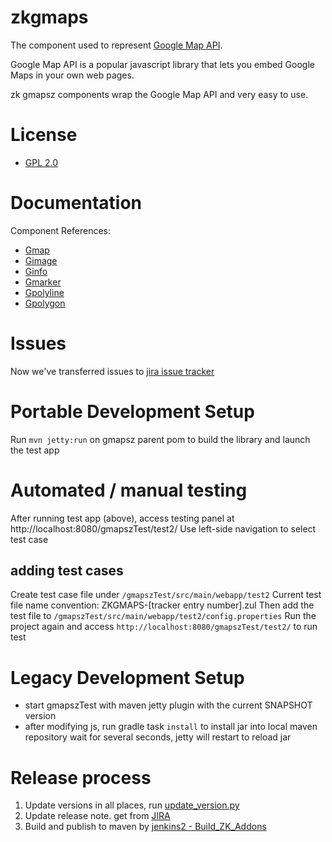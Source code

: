# zkgmaps


The component used to represent [Google Map API](https://developers.google.com/maps/documentation/javascript/?csw=1).

Google Map API is a popular javascript library that lets you embed Google Maps in your own web pages.

zk gmapsz components wrap the Google Map API and very easy to use.

# License
 * [GPL 2.0](https://www.gnu.org/licenses/gpl-2.0.html)
 
# Documentation

Component References:

 - [Gmap](http://books.zkoss.org/wiki/ZK_Component_Reference/Diagrams_and_Reports/Gmaps)
 - [Gimage](http://books.zkoss.org/wiki/ZK_Component_Reference/Diagrams_and_Reports/Gmaps/Gimage)
 - [Ginfo](http://books.zkoss.org/wiki/ZK_Component_Reference/Diagrams_and_Reports/Gmaps/Ginfo)
 - [Gmarker](http://books.zkoss.org/wiki/ZK_Component_Reference/Diagrams_and_Reports/Gmaps/Gmarker)
 - [Gpolyline](http://books.zkoss.org/wiki/ZK_Component_Reference/Diagrams_and_Reports/Gmaps/Gpolyline)
 - [Gpolygon](http://books.zkoss.org/wiki/ZK_Component_Reference/Diagrams_and_Reports/Gmaps/Gpolygon)

# Issues
 Now we've transferred issues to [jira issue tracker](http://tracker.zkoss.org/browse/ZKGMAPS)

# Portable Development Setup
Run `mvn jetty:run` on gmapsz parent pom to build the library and launch the test app

# Automated / manual testing
After running test app (above), access testing panel at http://localhost:8080/gmapszTest/test2/
Use left-side navigation to select test case

## adding test cases
Create test case file under `/gmapszTest/src/main/webapp/test2`
Current test file name convention: ZKGMAPS-[tracker entry number].zul
Then add the test file to `/gmapszTest/src/main/webapp/test2/config.properties`
Run the project again and access `http://localhost:8080/gmapszTest/test2/` to run test

# Legacy Development Setup
* start gmapszTest with maven jetty plugin with the current SNAPSHOT version
* after modifying js, run gradle task `install` to install jar into local maven repository
wait for several seconds, jetty will restart to reload jar

# Release process
1. Update versions in all places, run [update_version.py](/gmapsz/update_version.py)
2. Update release note. 
get from [JIRA](https://tracker.zkoss.org/projects/ZKGMAPS?selectedItem=com.atlassian.jira.jira-projects-plugin:release-page&status=unreleased)
3. Build and publish to maven by 
[jenkins2 - Build_ZK_Addons](http://jenkins2/job/Build_ZK_Addons/)
